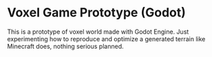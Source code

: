 Voxel Game Prototype (Godot)
===============================

This is a prototype of voxel world made with Godot Engine.
Just experimenting how to reproduce and optimize a generated terrain like Minecraft does, nothing serious planned.
